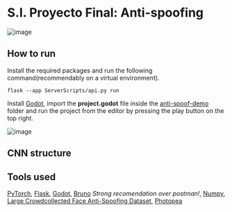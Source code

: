 # S.I. Proyecto Final: Anti-spoofing
![image](https://github.com/user-attachments/assets/0e29d186-027c-4efa-bb2e-13ed092c301e)
## How to run
Install the required packages and run the following command(recommendably on a virtual environment).
```
flask --app ServerScripts/api.py run
```
Install [Godot](https://godotengine.org/), import the **project.godot** file inside the [anti-spoof-demo](https://github.com/unaiLarra/SI_Proyecto_Final/tree/main/anti-spoof-demo) folder and run the project from the editor by pressing the play button on the top right.

![image](https://github.com/user-attachments/assets/d5b20eef-3041-491c-bcaf-3d148ba833f9)

## CNN structure

## Tools used
[PyTorch](https://pytorch.org/),
[Flask](https://flask.palletsprojects.com/en/stable/),
[Godot](https://godotengine.org/),
[Bruno](https://www.usebruno.com/) *Strong recomendation over postman!*,
[Numpy](https://numpy.org/),
[Large Crowdcollected Face Anti-Spoofing Dataset](https://www.kaggle.com/datasets/faber24/lcc-fasd),
[Photopea](https://www.photopea.com/)
